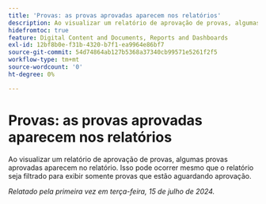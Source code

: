 ```yaml
---
title: 'Provas: as provas aprovadas aparecem nos relatórios'
description: Ao visualizar um relatório de aprovação de provas, algumas provas aprovadas aparecem no relatório. Isso pode ocorrer mesmo que o relatório seja filtrado para exibir somente provas que estão aguardando aprovação.
hidefromtoc: true
feature: Digital Content and Documents, Reports and Dashboards
exl-id: 12bf8b0e-f31b-4320-b7f1-ea9964e86bf7
source-git-commit: 54d74864ab127b5368a37340cb99571e5261f2f5
workflow-type: tm+mt
source-wordcount: '0'
ht-degree: 0%

---
```


# Provas: as provas aprovadas aparecem nos relatórios

<!--
>[!NOTE]
>
>This issue was fixed on January 28, 2025.
-->

Ao visualizar um relatório de aprovação de provas, algumas provas aprovadas aparecem no relatório. Isso pode ocorrer mesmo que o relatório seja filtrado para exibir somente provas que estão aguardando aprovação.

_Relatado pela primeira vez em terça-feira, 15 de julho de 2024._
